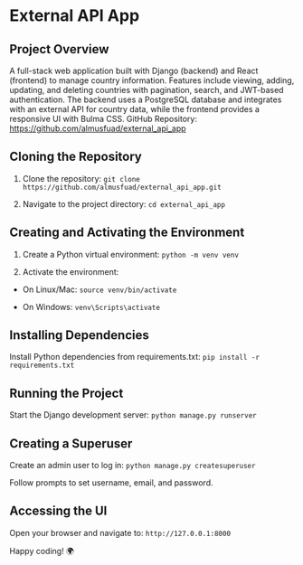# External API App

## Project Overview
A full-stack web application built with Django (backend) and React (frontend) to manage country information. Features include viewing, adding, updating, and deleting countries with pagination, search, and JWT-based authentication. The backend uses a PostgreSQL database and integrates with an external API for country data, while the frontend provides a responsive UI with Bulma CSS.
GitHub Repository: https://github.com/almusfuad/external_api_app


## Cloning the Repository

1. Clone the repository:
   ```git clone https://github.com/almusfuad/external_api_app.git```


2. Navigate to the project directory:
    ```cd external_api_app```



## Creating and Activating the Environment

1. Create a Python virtual environment:
    ```python -m venv venv```


2. Activate the environment:
- On Linux/Mac:
    ```source venv/bin/activate```


- On Windows:
    ```venv\Scripts\activate```





## Installing Dependencies
Install Python dependencies from requirements.txt:
    ```pip install -r requirements.txt```


## Running the Project

Start the Django development server:
    ```python manage.py runserver```



## Creating a Superuser
Create an admin user to log in:
    ```python manage.py createsuperuser```

Follow prompts to set username, email, and password.

## Accessing the UI
Open your browser and navigate to:
    ```http://127.0.0.1:8000```


Happy coding! 🌍
